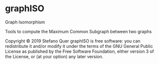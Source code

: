 # graphISO
Graph Isomorphism

Tools to compute the Maximum Common Subgraph between two graphs

Copyright © 2019 Stefano Quer
graphISO is free software: you can redistribute it and/or modify it under the terms of the GNU General Public License as published by the Free Software Foundation, either version 3 of the License, or (at your option) any later version.

